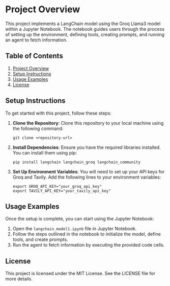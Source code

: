 # Project Overview

This project implements a LangChain model using the Groq Llama3 model within a Jupyter Notebook. The notebook guides users through the process of setting up the environment, defining tools, creating prompts, and running an agent to fetch information.

## Table of Contents

1. [Project Overview](#project-overview)
2. [Setup Instructions](#setup-instructions)
3. [Usage Examples](#usage-examples)
4. [License](#license)

## Setup Instructions

To get started with this project, follow these steps:

1. **Clone the Repository**: 
   Clone this repository to your local machine using the following command:
   ```
   git clone <repository-url>
   ```

2. **Install Dependencies**: 
   Ensure you have the required libraries installed. You can install them using pip:
   ```
   pip install langchain langchain_groq langchain_community
   ```

3. **Set Up Environment Variables**: 
   You will need to set up your API keys for Groq and Tavily. Add the following lines to your environment variables:
   ```
   export GROQ_API_KEY="your_groq_api_key"
   export TAVILY_API_KEY="your_tavily_api_key"
   ```

## Usage Examples

Once the setup is complete, you can start using the Jupyter Notebook:

1. Open the `langchain_model1.ipynb` file in Jupyter Notebook.
2. Follow the steps outlined in the notebook to initialize the model, define tools, and create prompts.
3. Run the agent to fetch information by executing the provided code cells.

## License

This project is licensed under the MIT License. See the LICENSE file for more details.